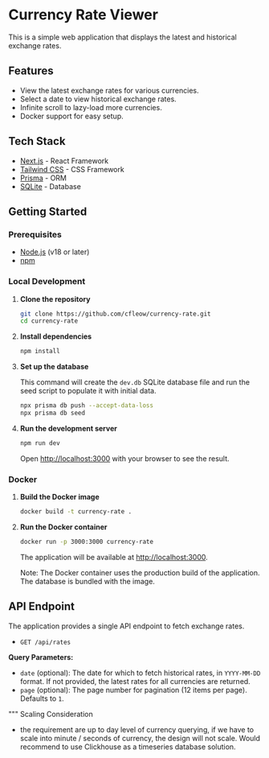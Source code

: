 # Currency Rate Viewer

This is a simple web application that displays the latest and historical exchange rates.

## Features

- View the latest exchange rates for various currencies.
- Select a date to view historical exchange rates.
- Infinite scroll to lazy-load more currencies.
- Docker support for easy setup.

## Tech Stack

- [Next.js](https://nextjs.org/) - React Framework
- [Tailwind CSS](https://tailwindcss.com/) - CSS Framework
- [Prisma](https://www.prisma.io/) - ORM
- [SQLite](https://www.sqlite.org/index.html) - Database

## Getting Started

### Prerequisites

- [Node.js](https://nodejs.org/en/) (v18 or later)
- [npm](https://www.npmjs.com/)

### Local Development

1.  **Clone the repository**

    ```bash
    git clone https://github.com/cfleow/currency-rate.git
    cd currency-rate
    ```

2.  **Install dependencies**

    ```bash
    npm install
    ```

3.  **Set up the database**

    This command will create the `dev.db` SQLite database file and run the seed script to populate it with initial data.

    ```bash
    npx prisma db push --accept-data-loss
    npx prisma db seed
    ```

4.  **Run the development server**

    ```bash
    npm run dev
    ```

    Open [http://localhost:3000](http://localhost:3000) with your browser to see the result.

### Docker

1.  **Build the Docker image**

    ```bash
    docker build -t currency-rate .
    ```

2.  **Run the Docker container**

    ```bash
    docker run -p 3000:3000 currency-rate
    ```

    The application will be available at [http://localhost:3000](http://localhost:3000).

    Note: The Docker container uses the production build of the application. The database is bundled with the image.

## API Endpoint

The application provides a single API endpoint to fetch exchange rates.

- `GET /api/rates`

**Query Parameters:**

- `date` (optional): The date for which to fetch historical rates, in `YYYY-MM-DD` format. If not provided, the latest rates for all currencies are returned.
- `page` (optional): The page number for pagination (12 items per page). Defaults to `1`.

"""
Scaling Consideration

- the requirement are up to day level of currency querying, if we have to scale into minute / seconds of currency, the design will not scale. Would recommend to use Clickhouse as a timeseries database solution.
